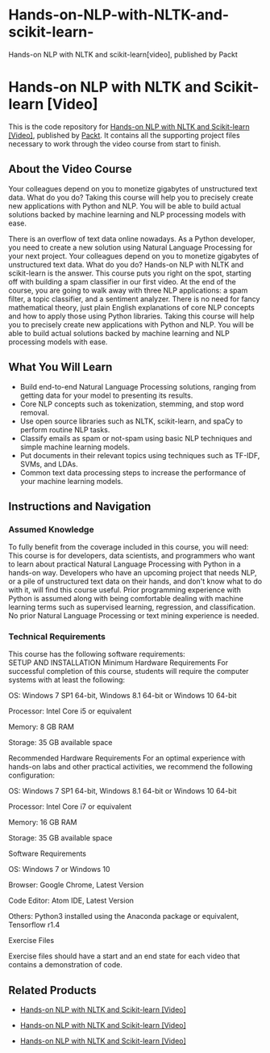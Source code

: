 # Hands-on-NLP-with-NLTK-and-scikit-learn-
Hands-on NLP with NLTK and scikit-learn[video], published by Packt
# Hands-on NLP with NLTK and Scikit-learn [Video]
This is the code repository for [Hands-on NLP with NLTK and Scikit-learn [Video]](https://www.packtpub.com/big-data-and-business-intelligence/hands-nlp-nltk-and-scikit-learn-video?utm_source=github&utm_medium=repository&utm_campaign=9781789345612), published by [Packt](https://www.packtpub.com/?utm_source=github). It contains all the supporting project files necessary to work through the video course from start to finish.
## About the Video Course
Your colleagues depend on you to monetize gigabytes of unstructured text data. What do you do?
Taking this course will help you to precisely create new applications with Python and NLP. You will be able to build actual solutions backed by machine learning and NLP processing models with ease.

There is an overflow of text data online nowadays. As a Python developer, you need to create a new solution using Natural Language Processing for your next project. Your colleagues depend on you to monetize gigabytes of unstructured text data. What do you do?
Hands-on NLP with NLTK and scikit-learn is the answer. This course puts you right on the spot, starting off with building a spam classifier in our first video. At the end of the course, you are going to walk away with three NLP applications: a spam filter, a topic classifier, and a sentiment analyzer. There is no need for fancy mathematical theory, just plain English explanations of core NLP concepts and how to apply those using Python libraries.
Taking this course will help you to precisely create new applications with Python and NLP. You will be able to build actual solutions backed by machine learning and NLP processing models with ease.

<H2>What You Will Learn</H2>
<DIV class=book-info-will-learn-text>
<UL>
<LI>Build end-to-end Natural Language Processing solutions, ranging from getting data for your model to presenting its results. 
<LI>Core NLP concepts such as tokenization, stemming, and stop word removal. 
<LI>Use open source libraries such as NLTK, scikit-learn, and spaCy to perform routine NLP tasks. 
<LI>Classify emails as spam or not-spam using basic NLP techniques and simple machine learning models. 
<LI>Put documents in their relevant topics using techniques such as TF-IDF, SVMs, and LDAs. 
<LI>Common text data processing steps to increase the performance of your machine learning models. </LI></UL></DIV>

## Instructions and Navigation
### Assumed Knowledge
To fully benefit from the coverage included in this course, you will need:<br/>
This course is for developers, data scientists, and programmers who want to learn about practical Natural Language Processing with Python in a hands-on way. Developers who have an upcoming project that needs NLP, or a pile of unstructured text data on their hands, and don't know what to do with it, will find this course useful. Prior programming experience with Python is assumed along with being comfortable dealing with machine learning terms such as supervised learning, regression, and classification. No prior Natural Language Processing or text mining experience is needed.
### Technical Requirements
This course has the following software requirements:<br/>
SETUP AND INSTALLATION
Minimum Hardware Requirements
For successful completion of this course, students will require the computer systems with at least the following:


OS: Windows 7 SP1 64-bit, Windows 8.1 64-bit or Windows 10 64-bit



Processor: Intel Core i5 or equivalent



Memory: 8 GB RAM



Storage: 35 GB available space




Recommended Hardware Requirements
For an optimal experience with hands-on labs and other practical activities, we recommend the following configuration:


OS: Windows 7 SP1 64-bit, Windows 8.1 64-bit or Windows 10 64-bit



Processor: Intel Core i7 or equivalent



Memory: 16 GB RAM



Storage: 35 GB available space


Software Requirements

OS: Windows 7 or Windows 10



Browser: Google Chrome, Latest Version



Code Editor: Atom IDE, Latest Version



Others: Python3 installed using the Anaconda package or equivalent, Tensorflow r1.4 




Exercise Files

Exercise files should have a start and an end state for each video that contains a demonstration of code.

## Related Products
* [Hands-on NLP with NLTK and Scikit-learn [Video]](https://www.packtpub.com/big-data-and-business-intelligence/hands-nlp-nltk-and-scikit-learn-video?utm_source=github&utm_medium=repository&utm_campaign=9781789345612)

* [Hands-on NLP with NLTK and Scikit-learn [Video]](https://www.packtpub.com/big-data-and-business-intelligence/hands-nlp-nltk-and-scikit-learn-video?utm_source=github&utm_medium=repository&utm_campaign=9781789345612)

* [Hands-on NLP with NLTK and Scikit-learn [Video]](https://www.packtpub.com/big-data-and-business-intelligence/hands-nlp-nltk-and-scikit-learn-video?utm_source=github&utm_medium=repository&utm_campaign=9781789345612)

